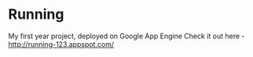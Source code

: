 # Running
My first year project, deployed on Google App Engine
Check it out here - http://running-123.appspot.com/

